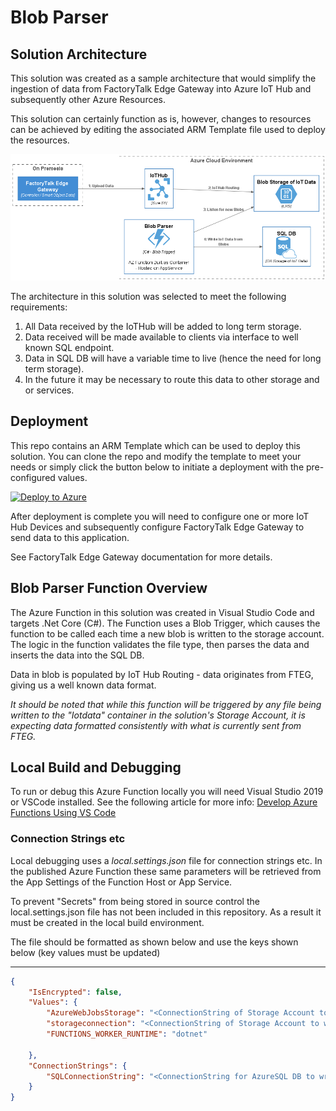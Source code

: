 # Blob Parser

## Solution Architecture
This solution was created as a sample architecture that would simplify the ingestion of data from FactoryTalk Edge Gateway into Azure IoT Hub and subsequently other Azure Resources.  

This solution can certainly function as is, however, changes to resources can be achieved by editing the associated ARM Template file used to deploy the resources.  

![High-Level Architecture](./out/diagrams/solution/solution.png)

The architecture in this solution was selected to meet the following requirements:

1. All Data received by the IoTHub will be added to long term storage.
2. Data received will be made available to clients via interface to well known SQL endpoint.
3. Data in SQL DB will have a variable time to live (hence the need for long term storage).
4. In the future it may be necessary to route this data to other storage and or services.

## Deployment

This repo contains an ARM Template which can be used to deploy this solution.  You can clone the repo and modify the template to meet your needs or simply click the button below to initiate a deployment with the pre-configured values.

[![Deploy to Azure](https://aka.ms/deploytoazurebutton)](https://portal.azure.com/#create/Microsoft.Template/uri/https%3A%2F%2Fraw.githubusercontent.com%2FSandlerdev%2FBlobParser%2Fmaster%2FARMTemplates%2FazureDeploy.json)

After deployment is complete you will need to configure one or more IoT Hub Devices and subsequently configure FactoryTalk Edge Gateway to send data to this application.  

See FactoryTalk Edge Gateway documentation for more details.
## Blob Parser Function Overview
The Azure Function in this solution was created in Visual Studio Code and targets .Net Core (C#).  The Function uses a Blob Trigger, which causes the function to be called each time a new blob is written to the storage account.  The logic in the function validates the file type, then parses the data and inserts the data into the SQL DB.

Data in blob is populated by IoT Hub Routing - data originates from FTEG, giving us a well known data format.

*It should be noted that while this function will be triggered by any file being written to the "Iotdata" container in the solution's Storage Account, it is expecting data formatted consistently with what is currently sent from FTEG.*
## Local Build and Debugging

To run or debug this Azure Function locally you will need Visual Studio 2019 or VSCode installed.  See the following article for more info:
[Develop Azure Functions Using VS Code](https://docs.microsoft.com/en-us/azure/azure-functions/functions-develop-vs-code?tabs=csharp)

### Connection Strings etc

Local debugging uses a *local.settings.json* file for connection strings etc.  In the published Azure Function these same parameters will be retrieved from the App Settings of the Function Host or App Service.

To prevent "Secrets" from being stored in source control the local.settings.json file has not been included in this repository.   As a result it must be created in the local build environment.

The file should be formatted as shown below and use the keys shown below (key values must be updated)

---

```local.settings.json
{
    "IsEncrypted": false,
    "Values": {
        "AzureWebJobsStorage": "<ConnectionString of Storage Account to store AZ Function MetaData>",
        "storageconnection": "<ConnectionString of Storage Account to watch for IoT Data>",
        "FUNCTIONS_WORKER_RUNTIME": "dotnet"

    },
    "ConnectionStrings": {
        "SQLConnectionString": "<ConnectionString for AzureSQL DB to write the data to.>"
    }
}

```
